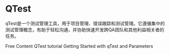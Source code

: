 # QTest

qTest是一个测试管理工具，用于项目管理、错误跟踪和测试管理。它遵循集中的测试管理概念，有助于轻松沟通，并协助快速开发跨QA团队和其他利益相关者的任务。

<ResourceGroupTitle>Free Content</ResourceGroupTitle>
<BadgeLink colorScheme='yellow' badgeText='Read' href='https://www.tutorialspoint.com/qtest/qtest_introduction.htm'>QTest tutorial</BadgeLink>
<BadgeLink badgeText='Watch' href='https://www.youtube.com/watch?v=1q8vQ2XF9QE'>Getting Started with qTest and Parameters</BadgeLink>
